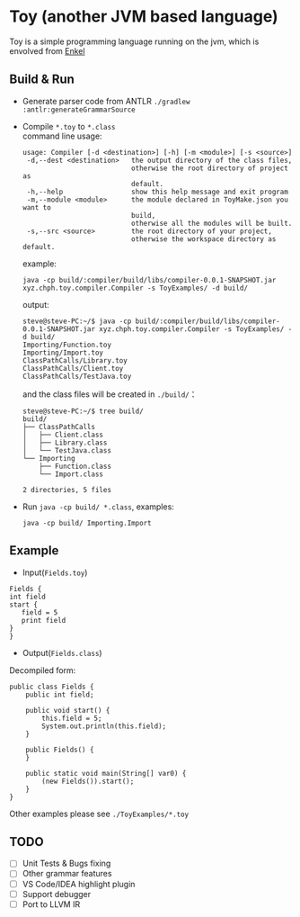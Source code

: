 Toy (another JVM based language)
=======

Toy is a simple programming language running on the jvm, which is envolved from [Enkel](https://github.com/JakubDziworski/Enkel-JVM-language)


## Build & Run
- Generate parser code from ANTLR
  `./gradlew :antlr:generateGrammarSource `
  
- Compile `*.toy` to `*.class`    
  command line usage:
  
  ```shell
  usage: Compiler [-d <destination>] [-h] [-m <module>] [-s <source>]
   -d,--dest <destination>   the output directory of the class files,
                             otherwise the root directory of project as
                             default.
   -h,--help                 show this help message and exit program
   -m,--module <module>      the module declared in ToyMake.json you want to
                             build,
                             otherwise all the modules will be built.
   -s,--src <source>         the root directory of your project,
                             otherwise the workspace directory as default.
  ```
  
  example: 
  
  ```shell
  java -cp build/:compiler/build/libs/compiler-0.0.1-SNAPSHOT.jar xyz.chph.toy.compiler.Compiler -s ToyExamples/ -d build/
  ```
  
  output:
  
  ```shell
  steve@steve-PC:~/$ java -cp build/:compiler/build/libs/compiler-0.0.1-SNAPSHOT.jar xyz.chph.toy.compiler.Compiler -s ToyExamples/ -d build/
  Importing/Function.toy
  Importing/Import.toy
  ClassPathCalls/Library.toy
  ClassPathCalls/Client.toy
  ClassPathCalls/TestJava.toy
  ```
  
  and the class files will be created in `./build/`：
  
  ```shell
  steve@steve-PC:~/$ tree build/
  build/
  ├── ClassPathCalls
  │   ├── Client.class
  │   ├── Library.class
  │   └── TestJava.class
  └── Importing
      ├── Function.class
      └── Import.class
  
  2 directories, 5 files
  ```
  
- Run
  `java -cp build/ *.class`, examples:
  
  ```shell
  java -cp build/ Importing.Import
  ```
## Example

- Input(`Fields.toy`)
 ```
Fields {
 int field
 start {
    field = 5
    print field
 }
}
 ```

- Output(`Fields.class`)

Decompiled form:
```
public class Fields {
    public int field;

    public void start() {
        this.field = 5;
        System.out.println(this.field);
    }

    public Fields() {
    }

    public static void main(String[] var0) {
        (new Fields()).start();
    }
}
```

Other examples please see `./ToyExamples/*.toy`

## TODO
- [ ] Unit Tests & Bugs fixing
- [ ] Other grammar features
- [ ] VS Code/IDEA highlight plugin
- [ ] Support debugger
- [ ] Port to LLVM IR